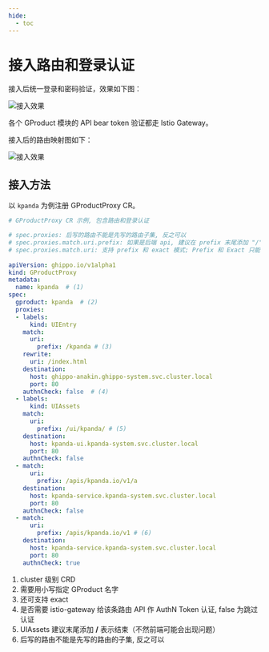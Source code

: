 ```yaml
---
hide:
  - toc
---
```


# 接入路由和登录认证

接入后统一登录和密码验证，效果如下图：

![接入效果](https://docs.daocloud.io/daocloud-docs-images/docs/ghippo/images/gproduct02.png)

各个 GProduct 模块的 API bear token 验证都走 Istio Gateway。

接入后的路由映射图如下：

![接入效果](https://docs.daocloud.io/daocloud-docs-images/docs/ghippo/images/gproduct03.png)

## 接入方法

以 `kpanda` 为例注册 GProductProxy CR。

```yaml
# GProductProxy CR 示例, 包含路由和登录认证

# spec.proxies: 后写的路由不能是先写的路由子集, 反之可以
# spec.proxies.match.uri.prefix: 如果是后端 api, 建议在 prefix 末尾添加 "/" 表述这段 path 结束（特殊需求可以不用加）
# spec.proxies.match.uri: 支持 prefix 和 exact 模式; Prefix 和 Exact 只能 2 选 1; Prefix 优先级大于 Exact
 
apiVersion: ghippo.io/v1alpha1
kind: GProductProxy
metadata:
  name: kpanda  # (1)
spec:
  gproduct: kpanda  # (2)
  proxies:
  - labels:
      kind: UIEntry
    match:
      uri:
        prefix: /kpanda # (3)
    rewrite:
      uri: /index.html
    destination:
      host: ghippo-anakin.ghippo-system.svc.cluster.local
      port: 80
    authnCheck: false  # (4)
  - labels:
      kind: UIAssets
    match:
      uri:
        prefix: /ui/kpanda/ # (5)
    destination:
      host: kpanda-ui.kpanda-system.svc.cluster.local
      port: 80
    authnCheck: false
  - match:
      uri:
        prefix: /apis/kpanda.io/v1/a
    destination:
      host: kpanda-service.kpanda-system.svc.cluster.local
      port: 80
    authnCheck: false
  - match:
      uri:
        prefix: /apis/kpanda.io/v1 # (6)
    destination:
      host: kpanda-service.kpanda-system.svc.cluster.local
      port: 80
    authnCheck: true
```

1. cluster 级别 CRD
2. 需要用小写指定 GProduct 名字
3. 还可支持 exact
4. 是否需要 istio-gateway 给该条路由 API 作 AuthN Token 认证, false 为跳过认证
5. UIAssets 建议末尾添加 __/__ 表示结束（不然前端可能会出现问题）
6. 后写的路由不能是先写的路由的子集, 反之可以
